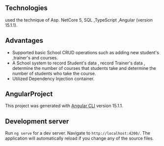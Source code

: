 ## Technologies
used the technique of Asp. NetCore 5, SQL ,TypeScript ,Angular (version 15.1.1).

## Advantages
- Supported basic School CRUD operations such as adding new student's ,trainer's and courses.
- A School system to record Student's data , record Trainer's data , determine the number of courses
that students take and determine the number of students who take the course.
- Utilized Dependency Injection container.

## AngularProject

This project was generated with [Angular CLI](https://github.com/angular/angular-cli) version 15.1.1.

## Development server

Run `ng serve` for a dev server. Navigate to `http://localhost:4200/`. The application will automatically reload if you change any of the source files.

